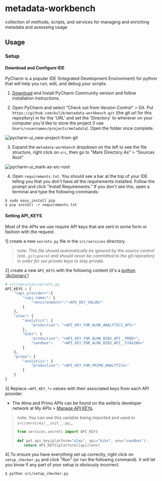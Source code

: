 # metadata-workbench
collection of methods, scripts, and services for managing and enriching metadata and assessing usage

## Usage


### Setup


#### Download and Configure IDE

PyCharm is a popular IDE (Integrated Development Environment) for python that will help you run, edit, and debug 
  your scripts. 

1. [Download](https://www.jetbrains.com/pycharm-edu/download/) and Install PyCharm Community version and follow installation instructions.

2. Open PyCharm and select "Check out from Version Control" > Git. Put `https://github.com/bulib/metadata-workbench.git` (the git url for this repository) in for the 'URL' and set the 'Directory' to wherever on your computer you'd like to store the project (I use `Users/<username>/projects/metadata`). Open the folder once complete.

![pycharm-ui_new-project-from-git](https://user-images.githubusercontent.com/5565284/52804301-eab93000-3051-11e9-8b19-2cbb23584d6c.png)

3. Expand the `metadata-workbench` dropdown on the left to see the file structure, right click on `src`, then go to "Mark Directory As" > "Sources Root"
  
![pycharm-ui_mark-as-src-root](https://user-images.githubusercontent.com/5565284/52809718-ea736180-305e-11e9-84fa-fdc7427a7eba.png)

4. Open `requirements.txt`. You should see a bar at the top of your IDE telling you that you don't have all the requirements installed. Follow the prompt and click "Install Requirements." If you don't see this, open a terminal and type the following commands:
``` 
$ sudo easy_install pip
$ pip install -r requirements.txt
```

#### Setting API_KEYS

Most of the APIs we use require API keys that are sent in some form or fashion with the request. 

1] create a new `secrets.py` file in the `src/services` directory.


> _note: This file should automatically be ignored by the source control (via `.gitignore`) and should never be committed to the 
  git repository in order for our private keys to stay private._
  
2] create a new `API_KEYS` with the following content (it's a [python 'dictionary'](https://docs.python.org/3/library/stdtypes.html#dictionary-view-objects))
  
```python
# src/services/secrets.py
API_KEYS = {
    "<api_provider>":{
        "<api_name>": {
            "<environment>":"<API_KEY_VALUE>"
        }
    },
    "alma": {
        "analytics": {
            "production": "<API_KEY_FOR_ALMA_ANALYTICS_API>"
        },
        "bibs": {
            "production": "<API_KEY_FOR_ALMA_BIBS_API__PROD>",
            "sandbox":    "<API_KEY_FOR_ALMA_BIBS_API__STAGING>"
        }
    },
    "primo": {
        "analytics": {
            "production": "<API_KEY_FOR_PRIMO_ANALYTICS>"
        }
    }
}
```

3] Replace `<API_KEY_*>` values with their associated keys from each API provider. 

- The Alma and Primo APIs can be found on the exlibris developer network at My APIs > [Manage API KEYs](https://developers.exlibrisgroup.com/manage/keys/). 

>note: You can see this variable being imported and used in `src/services/__init__.py`:_
>```python 
>from services.secrets import API_KEYS
>...
>def get_api_key(platform="alma", api="bibs", env="sandbox"):
>    return API_KEYS[platform][api][env]
>```

4] To ensure you have everything set up correctly, right click on `setup_checker.py` and click "Run" (or run the following command). 
   It will let you know if any part of your setup is obviously incorrect.
   
```bash
$ python src/setup_checker.py
```